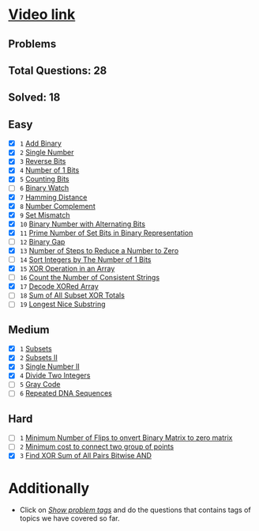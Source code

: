 # [Video link](https://youtu.be/fzip9Aml6og)

## Problems

## Total Questions: 28
## Solved: 18

## Easy
-[x] `1` [Add Binary](https://leetcode.com/problems/add-binary/)
-[x] `2` [Single Number](https://leetcode.com/problems/single-number/)
-[x] `3` [Reverse Bits](https://leetcode.com/problems/reverse-bits/)
-[x] `4` [Number of 1 Bits](https://leetcode.com/problems/number-of-1-bits/)
-[x] `5` [Counting Bits](https://leetcode.com/problems/counting-bits/)
-[ ] `6` [Binary Watch](https://leetcode.com/problems/binary-watch/)
-[x] `7` [Hamming Distance](https://leetcode.com/problems/hamming-distance/)
-[x] `8` [Number Complement](https://leetcode.com/problems/number-complement/)
-[x] `9` [Set Mismatch](https://leetcode.com/problems/set-mismatch/)
-[x] `10` [Binary Number with Alternating Bits](https://leetcode.com/problems/binary-number-with-alternating-bits/)
-[x] `11` [Prime Number of Set Bits in Binary Representation](https://leetcode.com/problems/prime-number-of-set-bits-in-binary-representation/)
-[ ] `12` [Binary Gap](https://leetcode.com/problems/binary-gap/)
-[x] `13` [Number of Steps to Reduce a Number to Zero](https://leetcode.com/problems/number-of-steps-to-reduce-a-number-to-zero/)
-[ ] `14` [Sort Integers by The Number of 1 Bits](https://leetcode.com/problems/sort-integers-by-the-number-of-1-bits/)
-[x] `15` [XOR Operation in an Array](https://leetcode.com/problems/xor-operation-in-an-array/)
-[ ] `16` [Count the Number of Consistent Strings](https://leetcode.com/problems/count-the-number-of-consistent-strings/)
-[x] `17` [Decode XORed Array](https://leetcode.com/problems/decode-xored-array/)
-[ ] `18` [Sum of All Subset XOR Totals](https://leetcode.com/problems/sum-of-all-subset-xor-totals/)
-[ ] `19` [Longest Nice Substring](https://leetcode.com/problems/longest-nice-substring/)

## Medium
-[x] `1` [Subsets](https://leetcode.com/problems/subsets/)
-[x] `2` [Subsets II](https://leetcode.com/problems/subsets-ii/)
-[x] `3` [Single Number II](https://leetcode.com/problems/single-number-ii/)
-[x] `4` [Divide Two Integers](https://leetcode.com/problems/divide-two-integers/)
-[ ] `5` [Gray Code](https://leetcode.com/problems/gray-code/)
-[ ] `6` [Repeated DNA Sequences](https://leetcode.com/problems/repeated-dna-sequences/)

## Hard
-[ ] `1` [Minimum Number of Flips to onvert Binary Matrix to zero matrix](https://leetcode.com/problems/minimum-number-of-flips-to-convert-binary-matrix-to-zero-matrix/)
-[ ] `2` [Minimum cost to connect two group of points](https://leetcode.com/problems/minimum-cost-to-connect-two-groups-of-points/)
-[x] `3` [Find XOR Sum of All Pairs Bitwise AND](https://leetcode.com/problems/find-xor-sum-of-all-pairs-bitwise-and/)

# Additionally
- Click on [*Show problem tags*](https://leetcode.com/tag/bit-manipulation/) and do the questions that contains tags of topics we have covered so far.
